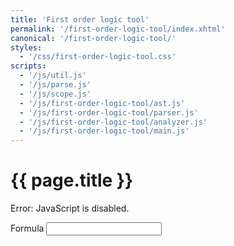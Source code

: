 ```yaml
---
title: 'First order logic tool'
permalink: '/first-order-logic-tool/index.xhtml'
canonical: '/first-order-logic-tool/'
styles:
  - '/css/first-order-logic-tool.css'
scripts:
  - '/js/util.js'
  - '/js/parse.js'
  - '/js/scope.js'
  - '/js/first-order-logic-tool/ast.js'
  - '/js/first-order-logic-tool/parser.js'
  - '/js/first-order-logic-tool/analyzer.js'
  - '/js/first-order-logic-tool/main.js'
---
```


# {{ page.title }} #
<noscript><p>Error: JavaScript is disabled.</p></noscript>

<form id="first-order-logic-tool" class="js-only">
	<label for="first-order-logic-tool-formula">Formula</label>
	<input id="first-order-logic-tool-formula" name="formula" />
	<output name="error" style="display: none;"></output>
	<div id="first-order-logic-tool-result" style="display: none;">
		<p>
			<label for="first-order-logic-tool-parsed">Parsed formula:</label>
			<output id="first-order-logic-tool-parsed" name="parsed" spellcheck="false" style="display: block; line-height: 1; white-space: nowrap; overflow-x: auto;"></output>
		</p>
		<p>
			<label for="first-order-logic-tool-interpretation">Interpretation:</label>
			<output id="first-order-logic-tool-interpretation" name="interpretation"></output>
		</p>
		<p>
			<label for="first-order-logic-tool-height">Height: </label>
			<output id="first-order-logic-tool-height" name="height">0</output>
			<br />
			<label for="first-order-logic-tool-degree">Degree: </label>
			<output id="first-order-logic-tool-degree" name="degree">0</output>
		</p>
		<p id="first-order-logic-tool-truth-table-result" style="display: none;">
			<label for="first-order-logic-truth-table">Truth table:</label>
			<output id="first-order-logic-truth-table" name="truth-table"></output>
		</p>
	</div>
</form>